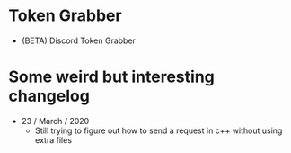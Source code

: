 # Token Grabber
  - (BETA) Discord Token Grabber 
  
# Some weird but interesting changelog  
  - 23 / March / 2020 
    + Still trying to figure out how to send a request in c++ without using extra files   
